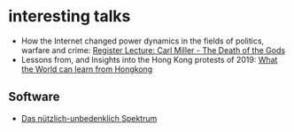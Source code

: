 # interesting talks

- How the Internet changed power dynamics in the fields of politics, warfare and crime: [Register Lecture: Carl Miller - The Death of the Gods](https://www.youtube.com/watch?v=I713MCw0BVU)
- Lessons from, and Insights into the Hong Kong protests of 2019: [What the World can learn from Hongkong](https://media.ccc.de/v/36c3-10933-what_the_world_can_learn_from_hongkong)

## Software

- [Das nützlich-unbedenklich Spektrum](https://media.ccc.de/v/36c3-10608-das_nutzlich-unbedenklich_spektrum)
